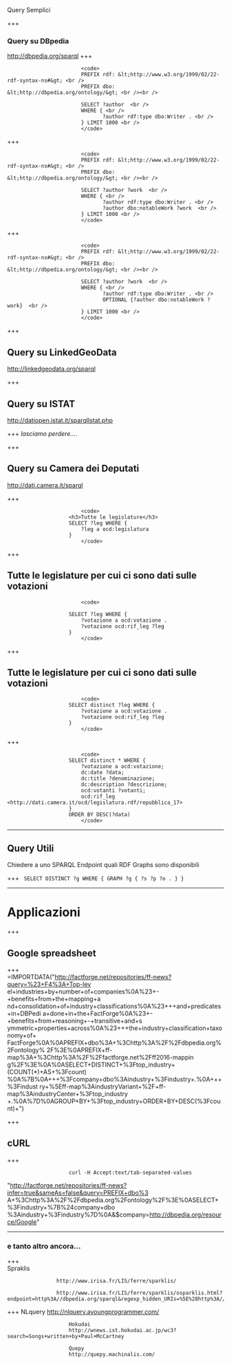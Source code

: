 Query Semplici

+++ 

### Query su DBpedia

http://dbpedia.org/sparql
+++

							<code>
							PREFIX rdf: &lt;http://www.w3.org/1999/02/22-rdf-syntax-ns#&gt; <br />
							PREFIX dbo: &lt;http://dbpedia.org/ontology/&gt; <br /><br />
								
							SELECT ?author  <br />
							WHERE { <br />
							       ?author rdf:type dbo:Writer . <br />
							} LIMIT 1000 <br />
							</code>

+++

							<code>
							PREFIX rdf: &lt;http://www.w3.org/1999/02/22-rdf-syntax-ns#&gt; <br />
							PREFIX dbo: &lt;http://dbpedia.org/ontology/&gt; <br /><br />
								
							SELECT ?author ?work  <br />
							WHERE { <br />
							       ?author rdf:type dbo:Writer . <br />
							       ?author dbo:notableWork ?work  <br />
							} LIMIT 1000 <br />
							</code>
+++

							<code>
							PREFIX rdf: &lt;http://www.w3.org/1999/02/22-rdf-syntax-ns#&gt; <br />
							PREFIX dbo: &lt;http://dbpedia.org/ontology/&gt; <br /><br />
								
							SELECT ?author ?work  <br />
							WHERE { <br />
							       ?author rdf:type dbo:Writer . <br />
							       OPTIONAL {?author dbo:notableWork ?work}  <br />
							} LIMIT 1000 <br />
							</code>

+++
## Query su LinkedGeoData
http://linkedgeodata.org/sparql

+++

## Query su ISTAT
http://datiopen.istat.it/sparqlIstat.php

+++
<i>lasciamo perdere....</i>

+++

## Query su Camera dei Deputati
http://dati.camera.it/sparql

+++

							<code>
						<h3>Tutte le legislature</h3>
						SELECT ?leg WHERE {
							?leg a ocd:legislatura
						} 
							</code>

+++

## Tutte le legislature per cui ci sono dati sulle votazioni
							<code>

						SELECT ?leg WHERE {
							?votazione a ocd:votazione .
							?votazione ocd:rif_leg ?leg
						}
							</code>

+++

## Tutte le legislature per cui ci sono dati sulle votazioni

							<code>
						SELECT distinct ?leg WHERE {
							?votazione a ocd:votazione .
							?votazione ocd:rif_leg ?leg
						}
							</code>

+++

							<code>
						SELECT distinct * WHERE {
							?votazione a ocd:votazione; 
							dc:date ?data; 
							dc:title ?denominazione; 
							dc:description ?descrizione;
							ocd:votanti ?votanti;
							ocd:rif_leg <http://dati.camera.it/ocd/legislatura.rdf/repubblica_17>
						} 
						ORDER BY DESC(?data)
							</code>

---
## Query Utili

Chiedere a uno SPARQL Endpoint quali RDF Graphs sono disponibili

+++
							<code>
								SELECT DISTINCT ?g
								WHERE {
									GRAPH ?g { ?s ?p ?o . }
								}
							</code>

---						

# Applicazioni

+++
## Google spreadsheet	
+++				
					=IMPORTDATA("http://factforge.net/repositories/ff-news?query=%23+F4%3A+Top-lev
el+industries+by+number+of+companies%0A%23+-+benefits+from+the+mapping+a
nd+consolidation+of+industry+classifications%0A%23+++and+predicates+in+DBPedi
a+done+in+the+FactForge%0A%23+-+benefits+from+reasoning+-+transitive+and+s
ymmetric+properties+across%0A%23+++the+industry+classification+taxonomy+of+
FactForge%0A%0APREFIX+dbo%3A+%3Chttp%3A%2F%2Fdbpedia.org%2Fontology%
2F%3E%0APREFIX+ff-map%3A+%3Chttp%3A%2F%2Ffactforge.net%2Fff2016-mappin
g%2F%3E%0A%0ASELECT+DISTINCT+%3Ftop_industry+(COUNT(*)+AS+%3Fcount)
%0A%7B%0A+++%3Fcompany+dbo%3Aindustry+%3Findustry+.%0A+++%3Findust
ry+%5Eff-map%3AindustryVariant+%2F+ff-map%3AindustryCenter+%3Ftop_industry
+.%0A%7D%0AGROUP+BY+%3Ftop_industry+ORDER+BY+DESC(%3Fcount)+")

+++
## cURL
+++

						curl -H Accept:text/tab-separated-values
"http://factforge.net/repositories/ff-news?infer=true&sameAs=false&query=PREFIX+dbo%3
A+%3Chttp%3A%2F%2Fdbpedia.org%2Fontology%2F%3E%0ASELECT+%3Findustry+%7B%24company+dbo
%3Aindustry+%3Findustry%7D%0A&$company=<http://dbpedia.org/resource/Google>"

--- 
### e tanto altro ancora...
					
+++    
					Spraklis
					
					http://www.irisa.fr/LIS/ferre/sparklis/
						
					http://www.irisa.fr/LIS/ferre/sparklis/osparklis.html?endpoint=http%3A//dbpedia.org/sparql&regexp_hidden_URIs=%5E%28http%3A//www.w3.org/2002/07/owl%23%7Chttp%3A//www.openlinksw.com/%7CnodeID%3A//%7C%23%7Chttp%3A//www.wikidata.org/%29

+++
NLquery
						http://nlquery.ayoungprogrammer.com/
						
						Hokudai
						http://wnews.ist.hokudai.ac.jp/wc3?search=Songs+written+by+Paul+McCartney
						
						Quepy
						http://quepy.machinalis.com/
